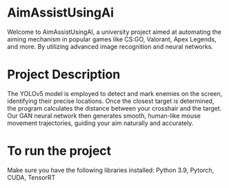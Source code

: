 # AimAssistUsingAi
Welcome to AimAssistUsingAI, a university project aimed at automating the aiming mechanism in popular games like CS:GO, Valorant, Apex Legends, and more. By utilizing advanced image recognition and neural networks.
# Project Description
The YOLOv5 model is employed to detect and mark enemies on the screen, identifying their precise locations. Once the closest target is determined, the program calculates the distance between your crosshair and the target. Our GAN neural network then generates smooth, human-like mouse movement trajectories, guiding your aim naturally and accurately.
# To run the project
Make sure you have the following libraries installed:
Python 3.9,
Pytorch,
CUDA,
TensorRT
